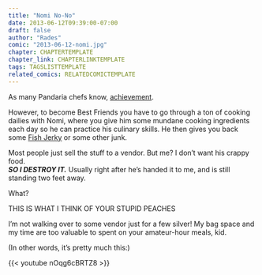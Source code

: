 ```yaml
---
title: "Nomi No-No"
date: 2013-06-12T09:39:00-07:00
draft: false
author: "Rades"
comic: "2013-06-12-nomi.jpg"
chapter: CHAPTERTEMPLATE
chapter_link: CHAPTERLINKTEMPLATE
tags: TAGSLISTTEMPLATE
related_comics: RELATEDCOMICTEMPLATE
---
```


As many Pandaria chefs know, [achievement](http://www.wowhead.com/achievement=7325).


However, to become Best Friends you have to go through a ton of cooking dailies with Nomi, where you give him some mundane cooking ingredients each day so he can practice his culinary skills. He then gives you back some [Fish Jerky](https://www.wowhead.com/item=81402) or some other junk.


Most people just sell the stuff to a vendor. But me? I don’t want his crappy food.<br>
***SO I DESTROY IT.*** Usually right after he’s handed it to me, and is still standing two feet away.


What?


THIS IS WHAT I THINK OF YOUR STUPID PEACHES


I’m not walking over to some vendor just for a few silver! My bag space and my time are too valuable to spent on your amateur-hour meals, kid.


(In other words, it’s pretty much this:)


{{< youtube nOqg6cBRTZ8 >}}

